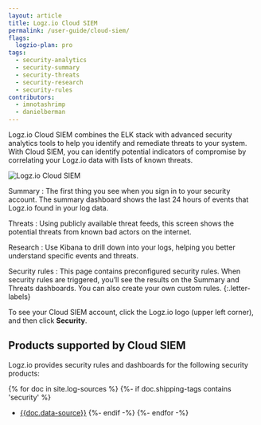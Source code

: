 ```yaml
---
layout: article
title: Logz.io Cloud SIEM
permalink: /user-guide/cloud-siem/
flags:
  logzio-plan: pro
tags:
  - security-analytics
  - security-summary
  - security-threats
  - security-research
  - security-rules
contributors:
  - imnotashrimp
  - danielberman
---
```


Logz.io Cloud SIEM combines the ELK stack
with advanced security analytics tools
to help you identify and remediate threats to your system.
With Cloud SIEM, you can identify
potential indicators of compromise
by correlating your Logz.io data with lists of known threats.

![Logz.io Cloud SIEM](https://dytvr9ot2sszz.cloudfront.net/logz-docs/security-analytics/security-analytics--annotated.png)

Summary
: The first thing you see when you sign in to your security account.
  The summary dashboard shows the last 24 hours of events that Logz.io found in your log data.

Threats
: Using publicly available threat feeds,
  this screen shows the potential threats from known bad actors on the internet.

Research
: Use Kibana to drill down into your logs,
  helping you better understand specific events and threats.

Security rules
: This page contains preconfigured security rules.
  When security rules are triggered,
  you’ll see the results on the Summary and Threats dashboards.
  You can also create your own custom rules.
{:.letter-labels}

To see your Cloud SIEM account,
click the Logz.io logo (upper left corner),
and then click **Security**.

## Products supported by Cloud SIEM

Logz.io provides security rules and dashboards for the following security products:  

{% for doc in site.log-sources %}
{%- if doc.shipping-tags contains 'security' %}
* [{{doc.data-source}}]({{doc.url}})
{%- endif -%}
{%- endfor -%}
